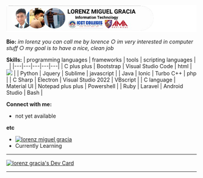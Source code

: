 ![](src/image/LORENZ%20MIGUEL%20GRACIA.png?raw=true)

**Bio:**
*im lorenz you can call me by lorence ○ im very interested in computer stuff ○ my goal is to have a nice, clean job*

**Skills:**
| programming languages | frameworks | tools | scripting languages |   |
|---|---|---|---|---|
| C plus plus | Bootstrap | Visual Studio Code | html | ![](https://geps.dev/progress/80) |
| Python | Jquery | Sublime | javascript |
| Java | Ionic | Turbo C++ | php |
| C Sharp | Electron | Visual Studio 2022 | VBscript |
| C language | Material UI | Notepad plus plus | Powershell |
| Ruby | Laravel | Android Studio | Bash |

**Connect with me:**
* not yet available

**etc**
* [![lorenz miguel gracia](https://img.shields.io/badge/lorenz%20miguel%20gracia-enthusiast%20in%20web%20developments-green?labelColor=lightblue&style=flat-square&link=https://l.facebook.com/l.php?u=http%3A%2F%2Flucidtechinnovations.rf.gd%2F%3Ffbclid%3DIwZXh0bgNhZW0CMTAAAR1g5k-2MO8dEvGVRDLpA5cpVzHRVlUGDd-8q2hrFs8OInsZrPhAOb2jwo0_aem_AbLdEjIzr8haC2Nsm5lSG5RbKLwYiM0ysXKWCi1-jpmiF0NyaIz4WxauwktN4qI7_cmz_UhB0C6NXzQbHNkCNOsO&h=AT31zfVo1XRF4-SVz0JyTAP17WpmOThVcUn0130zhNKBFxWv4-HRmZupCQ1z_JYakd9SOrZ9uKxe6LBKyQVxwIUaeogLFhe37KBP4-5uPYuxjI1TO5IZlUeO663rLUr1MoWaNA)](https://l.facebook.com/l.php?u=http%3A%2F%2Flucidtechinnovations.rf.gd%2F%3Ffbclid%3DIwZXh0bgNhZW0CMTAAAR1g5k-2MO8dEvGVRDLpA5cpVzHRVlUGDd-8q2hrFs8OInsZrPhAOb2jwo0_aem_AbLdEjIzr8haC2Nsm5lSG5RbKLwYiM0ysXKWCi1-jpmiF0NyaIz4WxauwktN4qI7_cmz_UhB0C6NXzQbHNkCNOsO&h=AT31zfVo1XRF4-SVz0JyTAP17WpmOThVcUn0130zhNKBFxWv4-HRmZupCQ1z_JYakd9SOrZ9uKxe6LBKyQVxwIUaeogLFhe37KBP4-5uPYuxjI1TO5IZlUeO663rLUr1MoWaNA)
* Currently Learning

***
<a href="https://app.daily.dev/lorenzgracia"><img src="https://api.daily.dev/devcards/v2/gJbvjTwHoXt5OqCHsRwJv.png?type=wide&r=k3i" width="652" alt="lorenz gracia's Dev Card"/></a>

***
